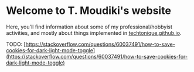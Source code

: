 # Welcome to T. Moudiki's website

Here, you'll find information about some of my professional/hobbyist activities, and mostly about things implemented in [techtonique.github.io](https://techtonique.github.io).

TODO: [https://stackoverflow.com/questions/60037491/how-to-save-cookies-for-dark-light-mode-toggle](https://stackoverflow.com/questions/60037491/how-to-save-cookies-for-dark-light-mode-toggle)
